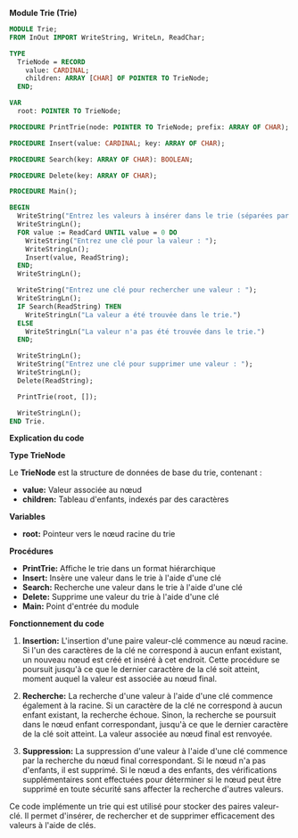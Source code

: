 **Module Trie (Trie)**

```modula-2
MODULE Trie;
FROM InOut IMPORT WriteString, WriteLn, ReadChar;

TYPE
  TrieNode = RECORD
    value: CARDINAL;
    children: ARRAY [CHAR] OF POINTER TO TrieNode;
  END;

VAR
  root: POINTER TO TrieNode;

PROCEDURE PrintTrie(node: POINTER TO TrieNode; prefix: ARRAY OF CHAR);

PROCEDURE Insert(value: CARDINAL; key: ARRAY OF CHAR);

PROCEDURE Search(key: ARRAY OF CHAR): BOOLEAN;

PROCEDURE Delete(key: ARRAY OF CHAR);

PROCEDURE Main();

BEGIN
  WriteString("Entrez les valeurs à insérer dans le trie (séparées par des espaces) : ");
  WriteStringLn();
  FOR value := ReadCard UNTIL value = 0 DO
    WriteString("Entrez une clé pour la valeur : ");
    WriteStringLn();
    Insert(value, ReadString);
  END;
  WriteStringLn();

  WriteString("Entrez une clé pour rechercher une valeur : ");
  WriteStringLn();
  IF Search(ReadString) THEN
    WriteStringLn("La valeur a été trouvée dans le trie.")
  ELSE
    WriteStringLn("La valeur n'a pas été trouvée dans le trie.")
  END;

  WriteStringLn();
  WriteString("Entrez une clé pour supprimer une valeur : ");
  WriteStringLn();
  Delete(ReadString);

  PrintTrie(root, []);

  WriteStringLn();
END Trie.
```

**Explication du code**

**Type TrieNode**

Le **TrieNode** est la structure de données de base du trie, contenant :

- **value:** Valeur associée au nœud
- **children:** Tableau d'enfants, indexés par des caractères

**Variables**

- **root:** Pointeur vers le nœud racine du trie

**Procédures**

- **PrintTrie:** Affiche le trie dans un format hiérarchique
- **Insert:** Insère une valeur dans le trie à l'aide d'une clé
- **Search:** Recherche une valeur dans le trie à l'aide d'une clé
- **Delete:** Supprime une valeur du trie à l'aide d'une clé
- **Main:** Point d'entrée du module

**Fonctionnement du code**

1. **Insertion:** L'insertion d'une paire valeur-clé commence au nœud racine. Si l'un des caractères de la clé ne correspond à aucun enfant existant, un nouveau nœud est créé et inséré à cet endroit. Cette procédure se poursuit jusqu'à ce que le dernier caractère de la clé soit atteint, moment auquel la valeur est associée au nœud final.

2. **Recherche:** La recherche d'une valeur à l'aide d'une clé commence également à la racine. Si un caractère de la clé ne correspond à aucun enfant existant, la recherche échoue. Sinon, la recherche se poursuit dans le nœud enfant correspondant, jusqu'à ce que le dernier caractère de la clé soit atteint. La valeur associée au nœud final est renvoyée.

3. **Suppression:** La suppression d'une valeur à l'aide d'une clé commence par la recherche du nœud final correspondant. Si le nœud n'a pas d'enfants, il est supprimé. Si le nœud a des enfants, des vérifications supplémentaires sont effectuées pour déterminer si le nœud peut être supprimé en toute sécurité sans affecter la recherche d'autres valeurs.

Ce code implémente un trie qui est utilisé pour stocker des paires valeur-clé. Il permet d'insérer, de rechercher et de supprimer efficacement des valeurs à l'aide de clés.